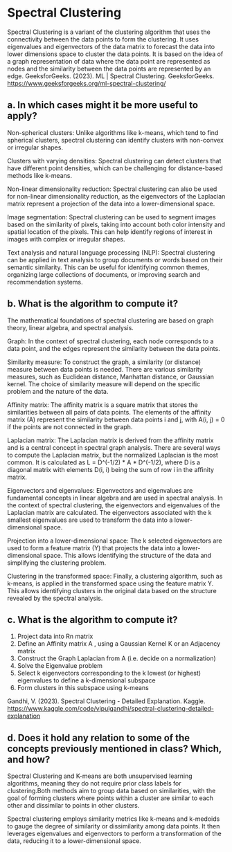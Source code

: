 Spectral Clustering
=

Spectral Clustering is a variant of the clustering algorithm that uses the connectivity between the data points to form the clustering. It uses eigenvalues and eigenvectors of the data matrix to forecast the data into lower dimensions space to cluster the data points. It is based on the idea of a graph representation of data where the data point are represented as nodes and the similarity between the data points are represented by an edge. GeeksforGeeks. (2023). ML | Spectral Clustering. GeeksforGeeks. https://www.geeksforgeeks.org/ml-spectral-clustering/

a. In which cases might it be more useful to apply?
-

Non-spherical clusters: Unlike algorithms like k-means, which tend to find spherical clusters, spectral clustering can identify clusters with non-convex or irregular shapes.

Clusters with varying densities: Spectral clustering can detect clusters that have different point densities, which can be challenging for distance-based methods like k-means.

Non-linear dimensionality reduction: Spectral clustering can also be used for non-linear dimensionality reduction, as the eigenvectors of the Laplacian matrix represent a projection of the data into a lower-dimensional space.

Image segmentation: Spectral clustering can be used to segment images based on the similarity of pixels, taking into account both color intensity and spatial location of the pixels. This can help identify regions of interest in images with complex or irregular shapes.

Text analysis and natural language processing (NLP): Spectral clustering can be applied in text analysis to group documents or words based on their semantic similarity. This can be useful for identifying common themes, organizing large collections of documents, or improving search and recommendation systems.

b. What is the algorithm to compute it?
-

The mathematical foundations of spectral clustering are based on graph theory, linear algebra, and spectral analysis.

Graph: In the context of spectral clustering, each node corresponds to a data point, and the edges represent the similarity between the data points.

Similarity measure: To construct the graph, a similarity (or distance) measure between data points is needed. There are various similarity measures, such as Euclidean distance, Manhattan distance, or Gaussian kernel. The choice of similarity measure will depend on the specific problem and the nature of the data. 

Affinity matrix: The affinity matrix is a square matrix that stores the similarities between all pairs of data points. The elements of the affinity matrix (A) represent the similarity between data points i and j, with A(i, j) = 0 if the points are not connected in the graph.

Laplacian matrix: The Laplacian matrix is derived from the affinity matrix and is a central concept in spectral graph analysis. There are several ways to compute the Laplacian matrix, but the normalized Laplacian is the most common. It is calculated as L = D^(-1/2) * A * D^(-1/2), where D is a diagonal matrix with elements D(i, i) being the sum of row i in the affinity matrix.

Eigenvectors and eigenvalues: Eigenvectors and eigenvalues are fundamental concepts in linear algebra and are used in spectral analysis. In the context of spectral clustering, the eigenvectors and eigenvalues of the Laplacian matrix are calculated. The eigenvectors associated with the k smallest eigenvalues are used to transform the data into a lower-dimensional space.

Projection into a lower-dimensional space: The k selected eigenvectors are used to form a feature matrix (Y) that projects the data into a lower-dimensional space. This allows identifying the structure of the data and simplifying the clustering problem.

Clustering in the transformed space: Finally, a clustering algorithm, such as k-means, is applied in the transformed space using the feature matrix Y. This allows identifying clusters in the original data based on the structure revealed by the spectral analysis.


c. What is the algorithm to compute it?
-

1. Project data into  Rn matrix
2. Define an Affinity matrix A , using a Gaussian Kernel K or an Adjacency matrix
3. Construct the Graph Laplacian from A (i.e. decide on a normalization)
4. Solve the Eigenvalue problem
5. Select k eigenvectors corresponding to the k lowest (or highest) eigenvalues to define a k-dimensional subspace
6. Form clusters in this subspace using k-means

Gandhi, V. (2023). Spectral Clustering - Detailed Explanation. Kaggle. https://www.kaggle.com/code/vipulgandhi/spectral-clustering-detailed-explanation

d. Does it hold any relation to some of the concepts previously mentioned in class? Which, and how?
-

Spectral Clustering and K-means are both unsupervised learning algorithms, meaning they do not require prior class labels for clustering.Both methods aim to group data based on similarities, with the goal of forming clusters where points within a cluster are similar to each other and dissimilar to points in other clusters.

Spectral clustering employs similarity metrics like k-means 
and k-medoids to gauge the degree of similarity or dissimilarity 
among data points. It then leverages eigenvalues and eigenvectors to 
perform a transformation of the data, reducing it to a 
lower-dimensional space.


